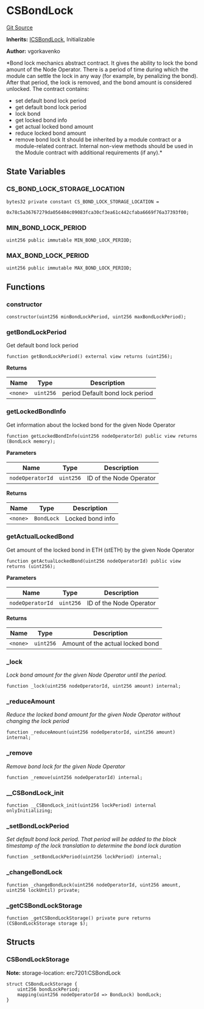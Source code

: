 # CSBondLock
[Git Source](https://github.com/lidofinance/community-staking-module/blob/86cbb28dad521bfac5576c8a7b405bc33b32f44d/src/abstract/CSBondLock.sol)

**Inherits:**
[ICSBondLock](/src/interfaces/ICSBondLock.sol/interface.ICSBondLock.md), Initializable

**Author:**
vgorkavenko

*Bond lock mechanics abstract contract.
It gives the ability to lock the bond amount of the Node Operator.
There is a period of time during which the module can settle the lock in any way (for example, by penalizing the bond).
After that period, the lock is removed, and the bond amount is considered unlocked.
The contract contains:
- set default bond lock period
- get default bond lock period
- lock bond
- get locked bond info
- get actual locked bond amount
- reduce locked bond amount
- remove bond lock
It should be inherited by a module contract or a module-related contract.
Internal non-view methods should be used in the Module contract with additional requirements (if any).*


## State Variables
### CS_BOND_LOCK_STORAGE_LOCATION

```solidity
bytes32 private constant CS_BOND_LOCK_STORAGE_LOCATION =
    0x78c5a36767279da056404c09083fca30cf3ea61c442cfaba6669f76a37393f00;
```


### MIN_BOND_LOCK_PERIOD

```solidity
uint256 public immutable MIN_BOND_LOCK_PERIOD;
```


### MAX_BOND_LOCK_PERIOD

```solidity
uint256 public immutable MAX_BOND_LOCK_PERIOD;
```


## Functions
### constructor


```solidity
constructor(uint256 minBondLockPeriod, uint256 maxBondLockPeriod);
```

### getBondLockPeriod

Get default bond lock period


```solidity
function getBondLockPeriod() external view returns (uint256);
```
**Returns**

|Name|Type|Description|
|----|----|-----------|
|`<none>`|`uint256`|period Default bond lock period|


### getLockedBondInfo

Get information about the locked bond for the given Node Operator


```solidity
function getLockedBondInfo(uint256 nodeOperatorId) public view returns (BondLock memory);
```
**Parameters**

|Name|Type|Description|
|----|----|-----------|
|`nodeOperatorId`|`uint256`|ID of the Node Operator|

**Returns**

|Name|Type|Description|
|----|----|-----------|
|`<none>`|`BondLock`|Locked bond info|


### getActualLockedBond

Get amount of the locked bond in ETH (stETH) by the given Node Operator


```solidity
function getActualLockedBond(uint256 nodeOperatorId) public view returns (uint256);
```
**Parameters**

|Name|Type|Description|
|----|----|-----------|
|`nodeOperatorId`|`uint256`|ID of the Node Operator|

**Returns**

|Name|Type|Description|
|----|----|-----------|
|`<none>`|`uint256`|Amount of the actual locked bond|


### _lock

*Lock bond amount for the given Node Operator until the period.*


```solidity
function _lock(uint256 nodeOperatorId, uint256 amount) internal;
```

### _reduceAmount

*Reduce the locked bond amount for the given Node Operator without changing the lock period*


```solidity
function _reduceAmount(uint256 nodeOperatorId, uint256 amount) internal;
```

### _remove

*Remove bond lock for the given Node Operator*


```solidity
function _remove(uint256 nodeOperatorId) internal;
```

### __CSBondLock_init


```solidity
function __CSBondLock_init(uint256 lockPeriod) internal onlyInitializing;
```

### _setBondLockPeriod

*Set default bond lock period. That period will be added to the block timestamp of the lock translation to determine the bond lock duration*


```solidity
function _setBondLockPeriod(uint256 lockPeriod) internal;
```

### _changeBondLock


```solidity
function _changeBondLock(uint256 nodeOperatorId, uint256 amount, uint256 lockUntil) private;
```

### _getCSBondLockStorage


```solidity
function _getCSBondLockStorage() private pure returns (CSBondLockStorage storage $);
```

## Structs
### CSBondLockStorage
**Note:**
storage-location: erc7201:CSBondLock


```solidity
struct CSBondLockStorage {
    uint256 bondLockPeriod;
    mapping(uint256 nodeOperatorId => BondLock) bondLock;
}
```

